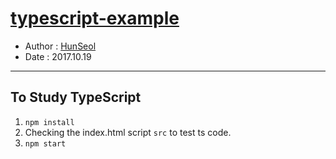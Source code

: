 # [typescript-example](https://github.com/Seolhun/typescript-example/)

- Author : [HunSeol](https://github.com/Seolhun)
- Date : 2017.10.19

---
## To Study TypeScript

1. `npm install`
2. Checking the index.html script `src` to test ts code. 
3. `npm start`



